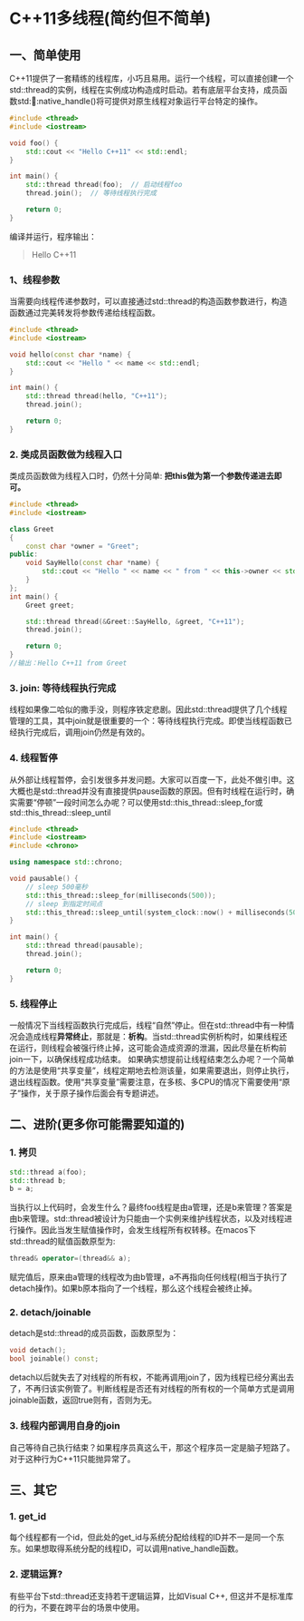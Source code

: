 # C++11多线程(简约但不简单)
## 一、简单使用
C++11提供了一套精练的线程库，小巧且易用。运行一个线程，可以直接创建一个std::thread的实例，线程在实例成功构造成时启动。若有底层平台支持，成员函数std::thread::native_handle()将可提供对原生线程对象运行平台特定的操作。
```c++
#include <thread>
#include <iostream>

void foo() {
    std::cout << "Hello C++11" << std::endl;
}

int main() {
    std::thread thread(foo);  // 启动线程foo
    thread.join();  // 等待线程执行完成

    return 0;
}
```
编译并运行，程序输出：
> Hello C++11

### 1、线程参数
当需要向线程传递参数时，可以直接通过std::thread的构造函数参数进行，构造函数通过完美转发将参数传递给线程函数。
```c++
#include <thread>
#include <iostream>

void hello(const char *name) {
    std::cout << "Hello " << name << std::endl;
}

int main() {
    std::thread thread(hello, "C++11");
    thread.join();

    return 0;
}
```

### 2. 类成员函数做为线程入口
类成员函数做为线程入口时，仍然十分简单: **把this做为第一个参数传递进去即可。**
```c++
#include <thread>
#include <iostream>

class Greet
{
    const char *owner = "Greet";
public:
    void SayHello(const char *name) {
        std::cout << "Hello " << name << " from " << this->owner << std::endl;
    }
};
int main() {
    Greet greet;

    std::thread thread(&Greet::SayHello, &greet, "C++11");
    thread.join();

    return 0;
}
//输出：Hello C++11 from Greet
```

### 3. join: 等待线程执行完成
线程如果像二哈似的撒手没，则程序铁定悲剧。因此std::thread提供了几个线程管理的工具，其中join就是很重要的一个：等待线程执行完成。即使当线程函数已经执行完成后，调用join仍然是有效的。
### 4. 线程暂停
从外部让线程暂停，会引发很多并发问题。大家可以百度一下，此处不做引申。这大概也是std::thread并没有直接提供pause函数的原因。但有时线程在运行时，确实需要“停顿”一段时间怎么办呢？可以使用std::this_thread::sleep_for或std::this_thread::sleep_until
```c++
#include <thread>
#include <iostream>
#include <chrono>

using namespace std::chrono;

void pausable() {
    // sleep 500毫秒
    std::this_thread::sleep_for(milliseconds(500));
    // sleep 到指定时间点
    std::this_thread::sleep_until(system_clock::now() + milliseconds(500));
}

int main() {
    std::thread thread(pausable);
    thread.join();

    return 0;
}
```
### 5. 线程停止
一般情况下当线程函数执行完成后，线程“自然”停止。但在std::thread中有一种情况会造成线程**异常终止**，那就是：**析构**。当std::thread实例析构时，如果线程还在运行，则线程会被强行终止掉，这可能会造成资源的泄漏，因此尽量在析构前join一下，以确保线程成功结束。
如果确实想提前让线程结束怎么办呢？一个简单的方法是使用“共享变量”，线程定期地去检测该量，如果需要退出，则停止执行，退出线程函数。使用“共享变量”需要注意，在多核、多CPU的情况下需要使用“原子”操作，关于原子操作后面会有专题讲述。

## 二、进阶(更多你可能需要知道的)
### 1. 拷贝
```c++
std::thread a(foo);
std::thread b;
b = a;
```
当执行以上代码时，会发生什么？最终foo线程是由a管理，还是b来管理？答案是由b来管理。std::thread被设计为只能由一个实例来维护线程状态，以及对线程进行操作。因此当发生赋值操作时，会发生线程所有权转移。在macos下std::thread的赋值函数原型为:
```c++
thread& operator=(thread&& a);
```
赋完值后，原来由a管理的线程改为由b管理，a不再指向任何线程(相当于执行了detach操作)。如果b原本指向了一个线程，那么这个线程会被终止掉。
### 2. detach/joinable
detach是std::thread的成员函数，函数原型为：
```c++
void detach();
bool joinable() const;
```
detach以后就失去了对线程的所有权，不能再调用join了，因为线程已经分离出去了，不再归该实例管了。判断线程是否还有对线程的所有权的一个简单方式是调用joinable函数，返回true则有，否则为无。
### 3. 线程内部调用自身的join
自己等待自己执行结束？如果程序员真这么干，那这个程序员一定是脑子短路了。对于这种行为C++11只能抛异常了。

## 三、其它
### 1. get_id
每个线程都有一个id，但此处的get_id与系统分配给线程的ID并不一是同一个东东。如果想取得系统分配的线程ID，可以调用native_handle函数。
### 2. 逻辑运算?
有些平台下std::thread还支持若干逻辑运算，比如Visual C++, 但这并不是标准库的行为，不要在跨平台的场景中使用。

